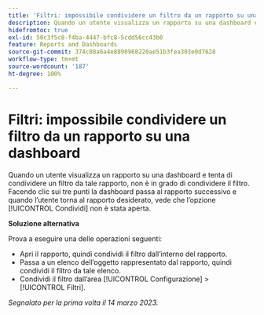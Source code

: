 ```yaml
---
title: 'Filtri: impossibile condividere un filtro da un rapporto su una dashboard'
description: Quando un utente visualizza un rapporto su una dashboard e tenta di condividere un filtro da tale rapporto, non è in grado di condividere il filtro. Facendo clic sui tre punti la dashboard passa al rapporto successivo e quando l’utente torna al rapporto desiderato, vede che l’opzione Condividi non è stata aperta.
hidefromtoc: true
exl-id: 50c3f5c8-f4ba-4447-bfc8-5cdd56cc43b0
feature: Reports and Dashboards
source-git-commit: 374c88a6a4e8890968220ae51b3fea303e0d7628
workflow-type: tm+mt
source-wordcount: '187'
ht-degree: 100%

---
```


# Filtri: impossibile condividere un filtro da un rapporto su una dashboard

<!--Requested article: Valid issue, won't fix:-->

Quando un utente visualizza un rapporto su una dashboard e tenta di condividere un filtro da tale rapporto, non è in grado di condividere il filtro. Facendo clic sui tre punti la dashboard passa al rapporto successivo e quando l’utente torna al rapporto desiderato, vede che l’opzione [!UICONTROL Condividi] non è stata aperta.

**Soluzione alternativa**

Prova a eseguire una delle operazioni seguenti:

* Apri il rapporto, quindi condividi il filtro dall’interno del rapporto.
* Passa a un elenco dell’oggetto rappresentato dal rapporto, quindi condividi il filtro da tale elenco.
* Condividi il filtro dall’area [!UICONTROL Configurazione] > [!UICONTROL Filtri].

_Segnalato per la prima volta il 14 marzo 2023._

